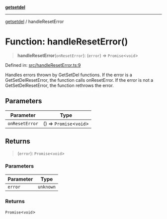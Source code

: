 [**getsetdel**](../README.md)

---

[getsetdel](../README.md) / handleResetError

# Function: handleResetError()

> **handleResetError**(`onResetError`): (`error`) => `Promise`\<`void`\>

Defined in: [src/handleResetError.ts:9](https://github.com/ericvera/getsetdel/blob/main/src/handleResetError.ts#L9)

Handles errors thrown by GetSetDel functions. If the error is a
GetSetDelResetError, the function calls onResetError. If the error is not a
GetSetDelResetError, the function rethrows the error.

## Parameters

| Parameter      | Type                      |
| -------------- | ------------------------- |
| `onResetError` | () => `Promise`\<`void`\> |

## Returns

> (`error`): `Promise`\<`void`\>

### Parameters

| Parameter | Type      |
| --------- | --------- |
| `error`   | `unknown` |

### Returns

`Promise`\<`void`\>
